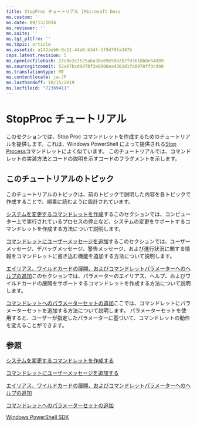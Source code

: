 ```yaml
---
title: StopProc チュートリアル |Microsoft Docs
ms.custom: ''
ms.date: 09/13/2016
ms.reviewer: ''
ms.suite: ''
ms.tgt_pltfrm: ''
ms.topic: article
ms.assetid: a142aeb6-9c11-44a0-b34f-1f9470fa347b
caps.latest.revision: 5
ms.openlocfilehash: 27c8e2c7525aba38e69e50b2b7fd3b18b8e54989
ms.sourcegitcommit: 52a67bcd9d7bf3e8600ea4302d1fa8970ff9c998
ms.translationtype: MT
ms.contentlocale: ja-JP
ms.lasthandoff: 10/15/2019
ms.locfileid: "72369411"
---
```

# <a name="stopproc-tutorial"></a>StopProc チュートリアル

このセクションでは、Stop Proc コマンドレットを作成するためのチュートリアルを提供します。これは、Windows PowerShell によって提供される[Stop Process](/powershell/module/Microsoft.PowerShell.Management/Stop-Process)コマンドレットによく似ています。 このチュートリアルでは、コマンドレットの実装方法とコードの説明を示すコードのフラグメントを示します。

## <a name="topics-in-this-tutorial"></a>このチュートリアルのトピック

このチュートリアルのトピックは、前のトピックで説明した内容を各トピックで作成することで、順番に読むように設計されています。

[システムを変更するコマンドレットを作成](./creating-a-cmdlet-that-modifies-the-system.md)するこのセクションでは、コンピューター上で実行されているプロセスの停止など、システムの変更をサポートするコマンドレットを作成する方法について説明します。

[コマンドレットにユーザーメッセージを追加](./adding-user-messages-to-your-cmdlet.md)するこのセクションでは、ユーザーメッセージ、デバッグメッセージ、警告メッセージ、および進行状況に関する情報をコマンドレットに書き込む機能を追加する方法について説明します。

[エイリアス、ワイルドカードの展開、およびコマンドレットパラメーターへのヘルプの追加](./adding-aliases-wildcard-expansion-and-help-to-cmdlet-parameters.md)このセクションでは、パラメーターのエイリアス、ヘルプ、およびワイルドカードの展開をサポートするコマンドレットを作成する方法について説明します。

[コマンドレットへのパラメーターセットの追加](./adding-parameter-sets-to-a-cmdlet.md)ここでは、コマンドレットにパラメーターセットを追加する方法について説明します。 パラメーターセットを使用すると、ユーザーが指定したパラメーターに基づいて、コマンドレットの動作を変えることができます。

## <a name="see-also"></a>参照

[システムを変更するコマンドレットを作成する](./creating-a-cmdlet-that-modifies-the-system.md)

[コマンドレットにユーザーメッセージを追加する](./adding-user-messages-to-your-cmdlet.md)

[エイリアス、ワイルドカードの展開、およびコマンドレットパラメーターへのヘルプの追加](./adding-aliases-wildcard-expansion-and-help-to-cmdlet-parameters.md)

[コマンドレットへのパラメーターセットの追加](./adding-parameter-sets-to-a-cmdlet.md)

[Windows PowerShell SDK](../windows-powershell-reference.md)
